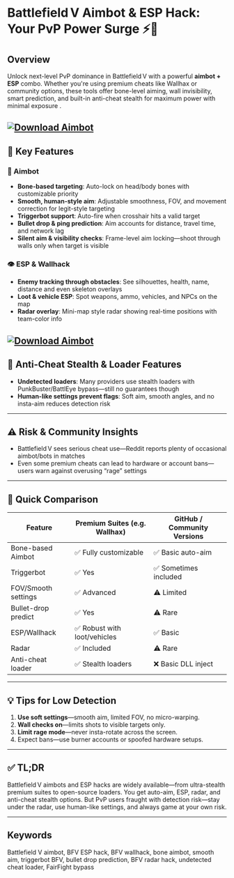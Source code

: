 # Battlefield V Aimbot & ESP Hack: Your PvP Power Surge ⚡🎯

## Overview

Unlock next-level PvP dominance in Battlefield V with a powerful **aimbot + ESP** combo. Whether you're using premium cheats like Wallhax or community options, these tools offer bone-level aiming, wall invisibility, smart prediction, and built-in anti-cheat stealth for maximum power with minimal exposure .

[![Download Aimbot](https://img.shields.io/badge/Download-Aimbot-blueviolet)](https://wecheaters.github.io/cheats/battlefield-v)
---

## 🔫 Key Features

### 🎯 Aimbot

* **Bone-based targeting**: Auto-lock on head/body bones with customizable priority&#x20;
* **Smooth, human-style aim**: Adjustable smoothness, FOV, and movement correction for legit-style targeting 
* **Triggerbot support**: Auto-fire when crosshair hits a valid target 
* **Bullet drop & ping prediction**: Aim accounts for distance, travel time, and network lag&#x20;
* **Silent aim & visibility checks**: Frame-level aim locking—shoot through walls only when target is visible 

### 👁️ ESP & Wallhack

* **Enemy tracking through obstacles**: See silhouettes, health, name, distance and even skeleton overlays 
* **Loot & vehicle ESP**: Spot weapons, ammo, vehicles, and NPCs on the map 
* **Radar overlay**: Mini-map style radar showing real-time positions with team-color info 

[![Download Aimbot](https://i.ytimg.com/vi/TLaznEo1_88/maxresdefault.jpg)](https://wecheaters.github.io/cheats/battlefield-v)
---

## 🚨 Anti-Cheat Stealth & Loader Features

* **Undetected loaders**: Many providers use stealth loaders with PunkBuster/BattlEye bypass—still no guarantees though 
* **Human-like settings prevent flags**: Soft aim, smooth angles, and no insta-aim reduces detection risk&#x20;

---

## ⚠️ Risk & Community Insights

* Battlefield V sees serious cheat use—Reddit reports plenty of occasional aimbot/bots in matches 
* Even some premium cheats can lead to hardware or account bans—users warn against overusing “rage” settings 

---

## 🧭 Quick Comparison

| Feature             | Premium Suites (e.g. Wallhax) | GitHub / Community Versions |
| ------------------- | ----------------------------- | --------------------------- |
| Bone-based Aimbot   | ✅ Fully customizable          | ✅ Basic auto-aim            |
| Triggerbot          | ✅ Yes                         | ✅ Sometimes included        |
| FOV/Smooth settings | ✅ Advanced                    | ⚠️ Limited                  |
| Bullet-drop predict | ✅ Yes                         | ⚠️ Rare                     |
| ESP/Wallhack        | ✅ Robust with loot/vehicles   | ✅ Basic                     |
| Radar               | ✅ Included                    | ⚠️ Rare                     |
| Anti-cheat loader   | ✅ Stealth loaders             | ❌ Basic DLL inject          |

---

## 💡 Tips for Low Detection

1. **Use soft settings**—smooth aim, limited FOV, no micro-warping.
2. **Wall checks on**—limits shots to visible targets only.
3. **Limit rage mode**—never insta-rotate across the screen.
4. Expect bans—use burner accounts or spoofed hardware setups.

---

## ✅ TL;DR

Battlefield V aimbots and ESP hacks are widely available—from ultra-stealth premium suites to open-source loaders. You get auto-aim, ESP, radar, and anti-cheat stealth options. But PvP users fraught with detection risk—stay under the radar, use human-like settings, and always game at your own risk.

---

## Keywords

Battlefield V aimbot, BFV ESP hack, BFV wallhack, bone aimbot, smooth aim, triggerbot BFV, bullet drop prediction, BFV radar hack, undetected cheat loader, FairFight bypass
